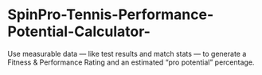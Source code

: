 # SpinPro-Tennis-Performance-Potential-Calculator-
Use measurable data — like test results and match stats — to generate a Fitness &amp; Performance Rating and an estimated “pro potential” percentage.
